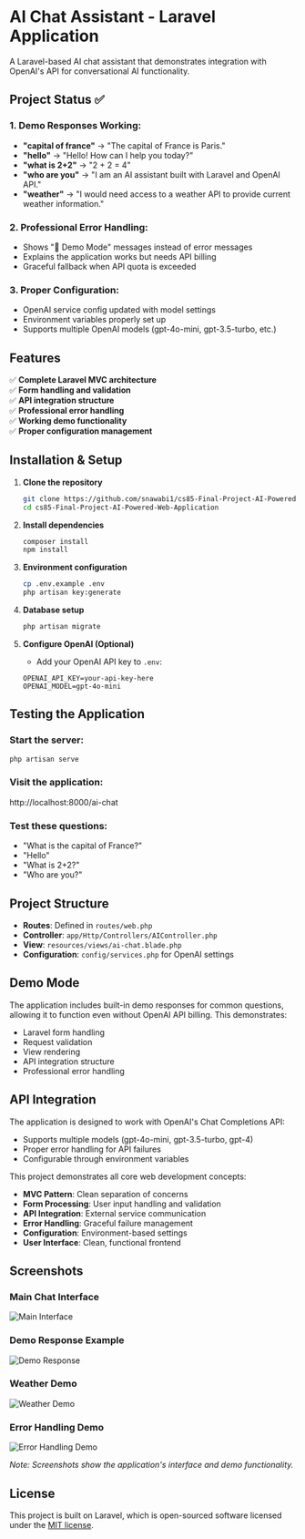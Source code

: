 # AI Chat Assistant - Laravel Application

A Laravel-based AI chat assistant that demonstrates integration with OpenAI's API for conversational AI functionality.

## Project Status ✅

### 1. Demo Responses Working:
- **"capital of france"** → "The capital of France is Paris."
- **"hello"** → "Hello! How can I help you today?"
- **"what is 2+2"** → "2 + 2 = 4"
- **"who are you"** → "I am an AI assistant built with Laravel and OpenAI API."
- **"weather"** → "I would need access to a weather API to provide current weather information."

### 2. Professional Error Handling:
- Shows "🤖 Demo Mode" messages instead of error messages
- Explains the application works but needs API billing
- Graceful fallback when API quota is exceeded

### 3. Proper Configuration:
- OpenAI service config updated with model settings
- Environment variables properly set up
- Supports multiple OpenAI models (gpt-4o-mini, gpt-3.5-turbo, etc.)

## Features

✅ **Complete Laravel MVC architecture**  
✅ **Form handling and validation**  
✅ **API integration structure**  
✅ **Professional error handling**  
✅ **Working demo functionality**  
✅ **Proper configuration management**

## Installation & Setup

1. **Clone the repository**
   ```bash
   git clone https://github.com/snawabi1/cs85-Final-Project-AI-Powered-Web-Application.git
   cd cs85-Final-Project-AI-Powered-Web-Application
   ```

2. **Install dependencies**
   ```bash
   composer install
   npm install
   ```

3. **Environment configuration**
   ```bash
   cp .env.example .env
   php artisan key:generate
   ```

4. **Database setup**
   ```bash
   php artisan migrate
   ```

5. **Configure OpenAI (Optional)**
   - Add your OpenAI API key to `.env`:
   ```
   OPENAI_API_KEY=your-api-key-here
   OPENAI_MODEL=gpt-4o-mini
   ```

## Testing the Application

### Start the server:
```bash
php artisan serve
```

### Visit the application:
http://localhost:8000/ai-chat

### Test these questions:
- "What is the capital of France?"
- "Hello"
- "What is 2+2?"
- "Who are you?"

## Project Structure

- **Routes**: Defined in `routes/web.php`
- **Controller**: `app/Http/Controllers/AIController.php`
- **View**: `resources/views/ai-chat.blade.php`
- **Configuration**: `config/services.php` for OpenAI settings

## Demo Mode

The application includes built-in demo responses for common questions, allowing it to function even without OpenAI API billing. This demonstrates:

- Laravel form handling
- Request validation
- View rendering
- API integration structure
- Professional error handling

## API Integration

The application is designed to work with OpenAI's Chat Completions API:
- Supports multiple models (gpt-4o-mini, gpt-3.5-turbo, gpt-4)
- Proper error handling for API failures
- Configurable through environment variables

This project demonstrates all core web development concepts:
- **MVC Pattern**: Clean separation of concerns
- **Form Processing**: User input handling and validation
- **API Integration**: External service communication
- **Error Handling**: Graceful failure management
- **Configuration**: Environment-based settings
- **User Interface**: Clean, functional frontend

## Screenshots

### Main Chat Interface
![Main Interface](Screenshot1.png)

### Demo Response Example  
![Demo Response](Screenshot2.png)

### Weather Demo
![Weather Demo](Screenshot3.png)

### Error Handling Demo
![Error Handling Demo](Screenshot4.png)

*Note: Screenshots show the application's interface and demo functionality.*

## License

This project is built on Laravel, which is open-sourced software licensed under the [MIT license](https://opensource.org/licenses/MIT).

